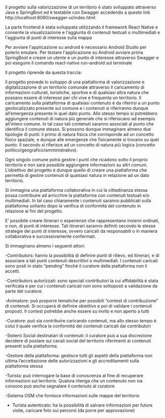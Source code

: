Il progetto sulla valorizzazione di un territorio è stato sviluppato attraverso Java e SpringBoot ed è testabile con Swagger accedendo a questo link 
http://localhost:8080/swagger-ui/index.html.

La parte frontend è stata sviluppata utilizzando il framework React Native e consente la visualizzazione e l'aggiunta di contenuti testuali o multimediali e l'aggiunta di punti di interesse sulla mappa

Per avviare l'applicazione su android è necessario Android Studio per poterlo emulare.
Per testare l'applicazione su Android avviare prima SpringBoot e creare un utente e un punto di interesse attraverso Swagger e poi eseguire il comando react-native run-android sul terminale


Il progetto riprende da questa traccia:

Il progetto prevede lo sviluppo di una piattaforma di valorizzazione e digitalizzazione di un territorio
 comunale attraverso il caricamento di informazioni culturali, turistiche, sportive e di qualsiasi altra
 natura che possano essere di interesse per chi vive e frequenta un territorio. Il caricamento sulla
 piattaforma di qualsiasi contenuto è da riferirsi a un punto geolocalizzato presente sul comune e i
 contenuti si riferiranno dunque all’emergenza presente in quel dato punto.
 Allo stesso tempo si potrebbero aggiungere contenuti di natura più generale che si riferiscano ad
 esempio all’intero comune. In tal caso tali contenuti saranno associati al punto che identifica il
 comune stesso. Si possono dunque immaginare almeno due tipologie di punti: il primo di natura
 fisica che corrisponde ad un concetto fisico spaziale, e dunque alle emergenze che fisicamente si
 trovano su quel punto. Il secondo si riferisce ad un concetto di natura più logica (concetto
 politico/geografico/amministrativo).
 
Ogni singolo comune potrà gestire i punti che ricadono sotto il proprio territorio e non sarà
 possibile aggiungere informazioni su altri comuni.
 L’obiettivo del progetto è dunque quello di creare una piattaforma che permetta di gestire contenuti
 di qualsiasi natura in relazione ad un dato territorio.

 Si immagina una piattaforma collaborativa in cui la cittadinanza stessa possa contribuire ad
 arricchire la piattaforma con contenuti testuali e/o multimediali. In tal caso chiaramente i contenuti
 saranno pubblicati sulla piattaforma soltanto dopo la verifica di conformità del contenuto in
 relazione ai fini del progetto.

 E’ possibile creare itinerari o esperienze che rappresentano insiemi ordinati, o non, di punti di
 interesse. Tali itinerari saranno definiti secondo le stesse strategie dei punti di interesse, ovvero
 caricati da responsabili o in maniera collaborativa e successivamente confermati.

 Si immaginano almeno i seguenti attori:

-Contributors: hanno la possibilità di definire punti di rilievo, ed itinerari, e di associare a tali
 punti contenuti descrittivi o multimediali. I contenuti caricati sono posti in stato “pending”
 finché il curatore della piattaforma non li accetti.

-Contributors autorizzati: sono speciali contributori la cui affidabilità è stata verificata e per
 cui i contenuti caricati non sono sottoposti a validazione da parte del curatore.
 
-Animatore: può proporre tematiche per possibili “contest di contribuzione” di contenuti. Si
 occuperà di definire obiettivo e poi di validare i contenuti proposti. Il contest potrebbe anche
 essere su invito e non aperto a tutti
 
-Curatore: può sia contribuire caricando contenuti, ma allo stesso tempo è colui il quale
 verifica la conformità dei contenuti caricati dai contributori
 
-Sistemi Social destinatari di contenuti: il curatore può a sua discrezione decidere di postare
 sui canali social del territorio riferimenti ai contenuti presenti sulla piattaforma.
 
-Gestore della piattaforma: gestisce tutti gli aspetti della piattaforma non ultima
 l’accettazione delle autorizzazioni e gli accreditamenti sulla piattaforma stessa
 
-Turista: può interrogare la base di conoscenza al fine di recuperare informazioni sul
 territorio. Qualora ritenga che un contenuto non sia consono può anche segnalare il
 contenuto al curatore
 
-Sistema OSM che fornisce informazioni sulle mappe del territorio

- Turista autenticato: ha la possibilità di salvare informazioni per future visite, caricare foto sui
 percorsi (da porre per approvazione) 
